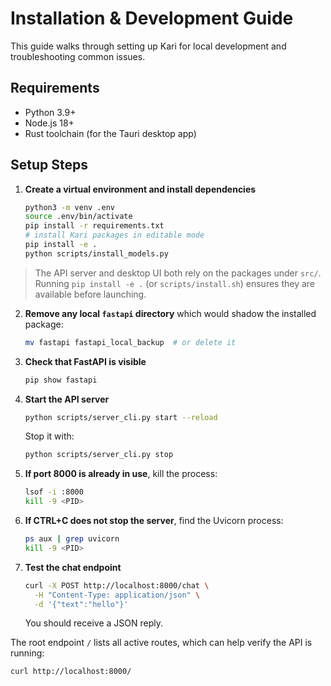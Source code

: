 # Installation & Development Guide

This guide walks through setting up Kari for local development and troubleshooting common issues.

## Requirements
- Python 3.9+
- Node.js 18+
- Rust toolchain (for the Tauri desktop app)

## Setup Steps

1. **Create a virtual environment and install dependencies**
   ```bash
   python3 -m venv .env
   source .env/bin/activate
   pip install -r requirements.txt
   # install Kari packages in editable mode
   pip install -e .
   python scripts/install_models.py
   ```

> The API server and desktop UI both rely on the packages under `src/`. Running `pip install -e .` (or `scripts/install.sh`) ensures they are available before launching.
2. **Remove any local `fastapi` directory** which would shadow the installed package:
   ```bash
   mv fastapi fastapi_local_backup  # or delete it
   ```
3. **Check that FastAPI is visible**
   ```bash
   pip show fastapi
   ```
4. **Start the API server**
   ```bash
   python scripts/server_cli.py start --reload
   ```
   Stop it with:
   ```bash
   python scripts/server_cli.py stop
   ```
5. **If port 8000 is already in use**, kill the process:
   ```bash
   lsof -i :8000
   kill -9 <PID>
   ```
6. **If CTRL+C does not stop the server**, find the Uvicorn process:
   ```bash
   ps aux | grep uvicorn
   kill -9 <PID>
   ```
7. **Test the chat endpoint**
   ```bash
   curl -X POST http://localhost:8000/chat \
     -H "Content-Type: application/json" \
     -d '{"text":"hello"}'
   ```
   You should receive a JSON reply.

The root endpoint `/` lists all active routes, which can help verify the API is running:
```bash
curl http://localhost:8000/
```
